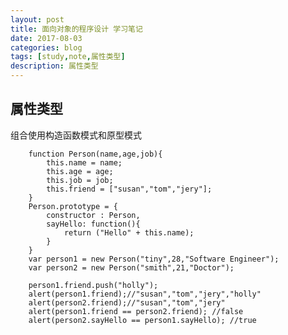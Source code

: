 ```yaml
---
layout: post
title: 面向对象的程序设计 学习笔记
date: 2017-08-03
categories: blog
tags: [study,note,属性类型]
description: 属性类型
---
```


## 属性类型

组合使用构造函数模式和原型模式

        function Person(name,age,job){
            this.name = name;
            this.age = age;
            this.job = job;
            this.friend = ["susan","tom","jery"];
        }
        Person.prototype = {
            constructor : Person,
            sayHello: function(){
                return ("Hello" + this.name);
            }
        }
        var person1 = new Person("tiny",28,"Software Engineer");
        var person2 = new Person("smith",21,"Doctor");

        person1.friend.push("holly");
        alert(person1.friend);//"susan","tom","jery","holly"
        alert(person2.friend);//"susan","tom","jery"
        alert(person1.friend == person2.friend); //false
        alert(person2.sayHello == person1.sayHello); //true


